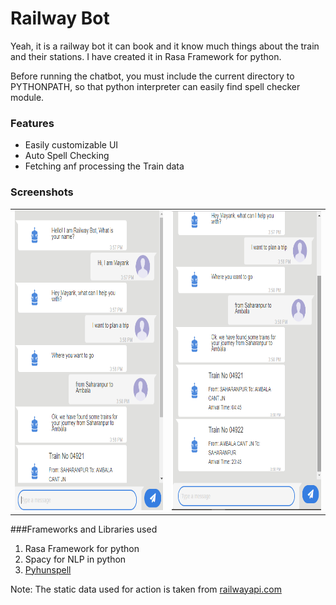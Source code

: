 # Railway Bot

Yeah, it is a railway bot it can book and it know much things about the train and their stations. 
I have created it in Rasa Framework for python.

Before running the chatbot, you must include the current directory to PYTHONPATH, so that python interpreter can easily
find spell checker module.

### Features
<ul>
    <li>Easily customizable UI</li>
    <li>Auto Spell Checking</li>
    <li>Fetching anf processing the Train data</li>
</ul>

### Screenshots
<table>
    <tr>
        <td><img src="./images/Screenshot (86).png" height="480"/></td>
        <td><img src="./images/Screenshot (87).png" height="480"/></td>
    </tr>
</table>

###Frameworks and Libraries used

1. Rasa Framework for python
2. Spacy for NLP in python
3. <a href="https://github.com/blatinier/pyhunspell">Pyhunspell</a> 

Note:
The static data used for action is taken from <a href="railwayapi.com">railwayapi.com</a>